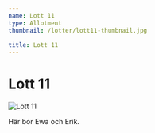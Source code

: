 ```yaml
---
name: Lott 11
type: Allotment
thumbnail: /lotter/lott11-thumbnail.jpg

title: Lott 11
---
```

# Lott 11

![Lott 11](/lotter/lott11.jpg#left)

Här bor Ewa och Erik.
